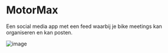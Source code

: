 # MotorMax
Een social media app met een feed waarbij je bike meetings kan organiseren en kan posten. 

![image](https://user-images.githubusercontent.com/94444127/235311267-1600b8c8-6b1d-4be0-b856-5bf0dcc86751.png)
